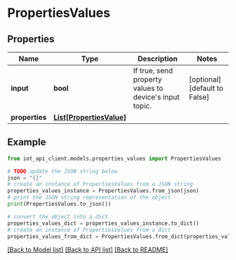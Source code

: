 # PropertiesValues


## Properties

Name | Type | Description | Notes
------------ | ------------- | ------------- | -------------
**input** | **bool** | If true, send property values to device&#39;s input topic. | [optional] [default to False]
**properties** | [**List[PropertiesValue]**](PropertiesValue.md) |  | 

## Example

```python
from iot_api_client.models.properties_values import PropertiesValues

# TODO update the JSON string below
json = "{}"
# create an instance of PropertiesValues from a JSON string
properties_values_instance = PropertiesValues.from_json(json)
# print the JSON string representation of the object
print(PropertiesValues.to_json())

# convert the object into a dict
properties_values_dict = properties_values_instance.to_dict()
# create an instance of PropertiesValues from a dict
properties_values_from_dict = PropertiesValues.from_dict(properties_values_dict)
```
[[Back to Model list]](../README.md#documentation-for-models) [[Back to API list]](../README.md#documentation-for-api-endpoints) [[Back to README]](../README.md)


